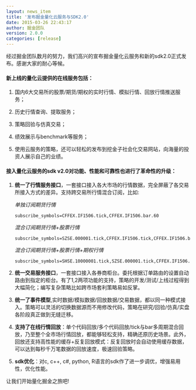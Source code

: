 ```yaml
---
layout: news_item
title: '发布掘金量化云服务与SDK2.0'
date: 2015-03-26 22:43:17 
author: 掘金团队
version: 2.0.0
categories: [release]
---
```


经过掘金团队数月的努力，我们高兴的宣布掘金量化云服务和新的sdk2.0正式发布。感谢大家的耐心等候。

#### 新上线的量化云提供的在线服务包括：

1. 国内6大交易所的股票/期货/期权的实时行情、模拟行情、回放行情推送服务；

2. 历史行情查询、提取服务；

3. 策略回验与仿真交易；

4. 绩效展示与benchmark等服务；

5. 使用云服务的策略，还可以轻松的发布到挖金子社会化交易网站，向海量的投资人展示自己的业绩。

#### 接入量化云服务的sdk v2.0对功能、性能和可靠性也进行了革命性的升级：

1. **统一了行情服务接口**，一套接口接入各大市场的行情数据，完全屏蔽了各交易所接入方式的差异。支持跨交易所行情混合订阅，比如:

    *单独订阅期货行情*

    ```
    subscribe_symbols=CFFEX.IF1506.tick,CFFEX.IF1506.bar.60
    ```

    *混合订阅期货行情+股票行情*

    ```
    subscribe_symbols=SZSE.000001.tick,CFFEX.IF1506.tick,CFFEX.IF1506.bar.60
    ```

    *混合订阅期货行情+股票行情+期权行情*

    ```
    subscribe_symbols=SHSE.10000001.tick,SZSE.000001.tick,CFFEX.IF1506.tick,CFFEX.IF1506.bar.60
    ```

2. **统一交易服务接口**，一套接口接入各券商柜台。委托根据订单路由的设置自动路由到指定的柜台。有了1,2两项功能的支持，策略的开发/测试/上线过程得到大幅简化；编写复杂策略比如跨市场套利策略易如反掌。

3. **统一了事件模型**,实时数据/模拟数据/回放数据/交易数据，都以同一种模式接入。策略可以灵活的切换数据源而不用修改代码，策略在研究/回验/仿真/实盘各阶段真正做到无缝迁移。

4. **支持了在线行情回放**：单个代码回放/多个代码回放/tick与bar多周期混合回放，乃至整个全市场行情回放，都能够轻松支持，精确还原历史场景。此外，回放还支持高性能的缓存+反复回放模式：反复回放时会自动使用缓存数据，可以达到每秒千万笔数据的回放速度，极速回验策略。

5. **sdk优化**：对c, c++, c#, python, R语言的sdk作了进一步调优，增强易用性，优化性能。

让我们开始量化掘金之旅吧!


